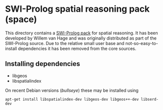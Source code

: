 # SWI-Prolog spatial reasoning pack (space)

This directory contains a [SWI-Prolog
pack](https://www.swi-prolog.org/pack/list) for spatial reasoning. It has
been developed by Willem van Hage and was originally distributed as part
of the SWI-Prolog source. Due to the relative small user base and
not-so-easy-to-install dependencies it has been removed from the core
sources.

## Installing dependencies

  - libgeos
  - libspatialindex

On recent Debian versions (_bullseye_) these may be installed using

    apt-get install libspatialindex-dev libgeos-dev libgeos++-dev libserd-dev
